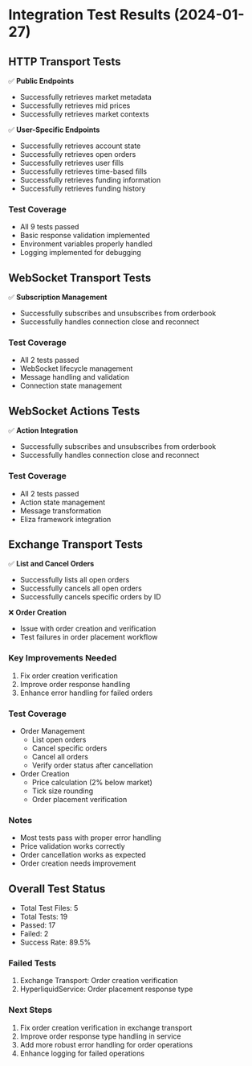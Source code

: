 # Integration Test Results (2024-01-27)

## HTTP Transport Tests
✅ **Public Endpoints**
- Successfully retrieves market metadata
- Successfully retrieves mid prices
- Successfully retrieves market contexts

✅ **User-Specific Endpoints**
- Successfully retrieves account state
- Successfully retrieves open orders
- Successfully retrieves user fills
- Successfully retrieves time-based fills
- Successfully retrieves funding information
- Successfully retrieves funding history

### Test Coverage
- All 9 tests passed
- Basic response validation implemented
- Environment variables properly handled
- Logging implemented for debugging

## WebSocket Transport Tests
✅ **Subscription Management**
- Successfully subscribes and unsubscribes from orderbook
- Successfully handles connection close and reconnect

### Test Coverage
- All 2 tests passed
- WebSocket lifecycle management
- Message handling and validation
- Connection state management

## WebSocket Actions Tests
✅ **Action Integration**
- Successfully subscribes and unsubscribes from orderbook
- Successfully handles connection close and reconnect

### Test Coverage
- All 2 tests passed
- Action state management
- Message transformation
- Eliza framework integration

## Exchange Transport Tests
✅ **List and Cancel Orders**
- Successfully lists all open orders
- Successfully cancels all open orders
- Successfully cancels specific orders by ID

❌ **Order Creation**
- Issue with order creation and verification
- Test failures in order placement workflow

### Key Improvements Needed
1. Fix order creation verification
2. Improve order response handling
3. Enhance error handling for failed orders

### Test Coverage
- Order Management
  - List open orders
  - Cancel specific orders
  - Cancel all orders
  - Verify order status after cancellation
- Order Creation
  - Price calculation (2% below market)
  - Tick size rounding
  - Order placement verification

### Notes
- Most tests pass with proper error handling
- Price validation works correctly
- Order cancellation works as expected
- Order creation needs improvement

## Overall Test Status
- Total Test Files: 5
- Total Tests: 19
- Passed: 17
- Failed: 2
- Success Rate: 89.5%

### Failed Tests
1. Exchange Transport: Order creation verification
2. HyperliquidService: Order placement response type

### Next Steps
1. Fix order creation verification in exchange transport
2. Improve order response type handling in service
3. Add more robust error handling for order operations
4. Enhance logging for failed operations